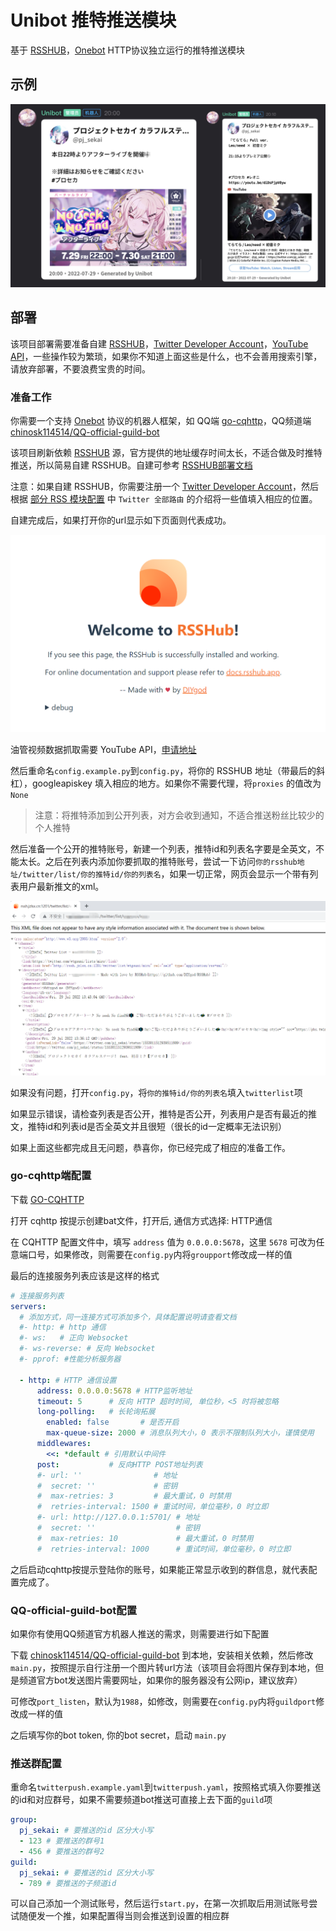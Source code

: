 # Unibot 推特推送模块

基于 [RSSHUB](https://docs.rsshub.app/)，[Onebot](https://github.com/botuniverse/onebot) HTTP协议独立运行的推特推送模块

## 示例

![pic1](pics/preview.png)

## 部署

该项目部署需要准备自建 [RSSHUB](https://docs.rsshub.app/)，[Twitter Developer Account](https://apps.twitter.com/)，[YouTube API](https://console.developers.google.com/)，一些操作较为繁琐，如果你不知道上面这些是什么，也不会善用搜索引擎，请放弃部署，不要浪费宝贵的时间。

### 准备工作

你需要一个支持 [Onebot](https://github.com/botuniverse/onebot) 协议的机器人框架，如 QQ端 [go-cqhttp](https://github.com/Mrs4s/go-cqhttp)，QQ频道端 [chinosk114514/QQ-official-guild-bot](https://github.com/chinosk114514/QQ-official-guild-bot)

该项目刷新依赖 [RSSHUB](https://docs.rsshub.app/) 源，官方提供的地址缓存时间太长，不适合做及时推特推送，所以简易自建 RSSHUB。自建可参考 [RSSHUB部署文档](https://docs.rsshub.app/install/)

注意：如果自建 RSSHUB，你需要注册一个 [Twitter Developer Account](https://apps.twitter.com/)，然后根据 [部分 RSS 模块配置](https://docs.rsshub.app/install/#pei-zhi-bu-fen-rss-mo-kuai-pei-zhi) 中 `Twitter 全部路由` 的介绍将一些值填入相应的位置。

自建完成后，如果打开你的url显示如下页面则代表成功。

![pic2](pics/rsshub.png)

油管视频数据抓取需要 YouTube API，[申请地址](https://console.developers.google.com/)

然后重命名`config.example.py`到`config.py`，将你的 RSSHUB 地址（带最后的斜杠），googleapiskey 填入相应的地方。如果你不需要代理，将`proxies` 的值改为 `None`

> 注意：将推特添加到公开列表，对方会收到通知，不适合推送粉丝比较少的个人推特

然后准备一个公开的推特账号，新建一个列表，推特id和列表名字要是全英文，不能太长。之后在列表内添加你要抓取的推特账号，尝试一下访问`你的rsshub地址/twitter/list/你的推特id/你的列表名`，如果一切正常，网页会显示一个带有列表用户最新推文的xml。

![pic3](pics/list.png)

如果没有问题，打开`config.py`，将`你的推特id/你的列表名`填入`twitterlist`项

如果显示错误，请检查列表是否公开，推特是否公开，列表用户是否有最近的推文，推特id和列表id是否全英文并且很短（很长的id一定概率无法识别）

如果上面这些都完成且无问题，恭喜你，你已经完成了相应的准备工作。

### go-cqhttp端配置

下载 [GO-CQHTTP](https://github.com/Mrs4s/go-cqhttp/releases)

打开 cqhttp 按提示创建bat文件，打开后, 通信方式选择: HTTP通信

在 CQHTTP 配置文件中，填写 `address` 值为 `0.0.0.0:5678`，这里 `5678` 可改为任意端口号，如果修改，则需要在`config.py`内将`groupport`修改成一样的值

最后的连接服务列表应该是这样的格式
```yaml
# 连接服务列表
servers:
  # 添加方式，同一连接方式可添加多个，具体配置说明请查看文档
  #- http: # http 通信
  #- ws:   # 正向 Websocket
  #- ws-reverse: # 反向 Websocket
  #- pprof: #性能分析服务器

  - http: # HTTP 通信设置
      address: 0.0.0.0:5678 # HTTP监听地址
      timeout: 5      # 反向 HTTP 超时时间, 单位秒，<5 时将被忽略
      long-polling:   # 长轮询拓展
        enabled: false       # 是否开启
        max-queue-size: 2000 # 消息队列大小，0 表示不限制队列大小，谨慎使用
      middlewares:
        <<: *default # 引用默认中间件
      post:           # 反向HTTP POST地址列表
      #- url: ''                # 地址
      #  secret: ''             # 密钥
      #  max-retries: 3         # 最大重试，0 时禁用
      #  retries-interval: 1500 # 重试时间，单位毫秒，0 时立即
      #- url: http://127.0.0.1:5701/ # 地址
      #  secret: ''                  # 密钥
      #  max-retries: 10             # 最大重试，0 时禁用
      #  retries-interval: 1000      # 重试时间，单位毫秒，0 时立即
```
之后启动cqhttp按提示登陆你的账号，如果能正常显示收到的群信息，就代表配置完成了。

### QQ-official-guild-bot配置

如果你有使用QQ频道官方机器人推送的需求，则需要进行如下配置

下载 [chinosk114514/QQ-official-guild-bot](https://github.com/chinosk114514/QQ-official-guild-bot) 到本地，安装相关依赖，然后修改`main.py`，按照提示自行注册一个图片转url方法（该项目会将图片保存到本地，但是频道官方bot发送图片需要网址，如果你的服务器没有公网ip，建议放弃）

可修改`port_listen`，默认为`1988`，如修改，则需要在`config.py`内将`guildport`修改成一样的值

之后填写你的bot token, 你的bot secret，启动 `main.py`

### 推送群配置

重命名`twitterpush.example.yaml`到`twitterpush.yaml`，按照格式填入你要推送的id和对应群号，如果不需要频道bot推送可直接上去下面的`guild`项

```yaml
group:
  pj_sekai: # 要推送的id 区分大小写
  - 123 # 要推送的群号1
  - 456 # 要推送的群号2
guild:
  pj_sekai: # 要推送的id 区分大小写
  - 789 # 要推送的子频道id
```

可以自己添加一个测试账号，然后运行`start.py`，在第一次抓取后用测试账号尝试随便发一个推，如果配置得当则会推送到设置的相应群